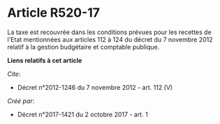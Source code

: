 # Article R520-17

La taxe est recouvrée dans les conditions prévues pour les recettes de l'Etat mentionnées aux articles 112 à 124 du décret du
7 novembre 2012 relatif à la gestion budgétaire et comptable publique.

**Liens relatifs à cet article**

_Cite_:

  - Décret n°2012-1246 du 7 novembre 2012 - art. 112 (V)

_Créé par_:

  - Décret n°2017-1421 du 2 octobre 2017 - art. 1
